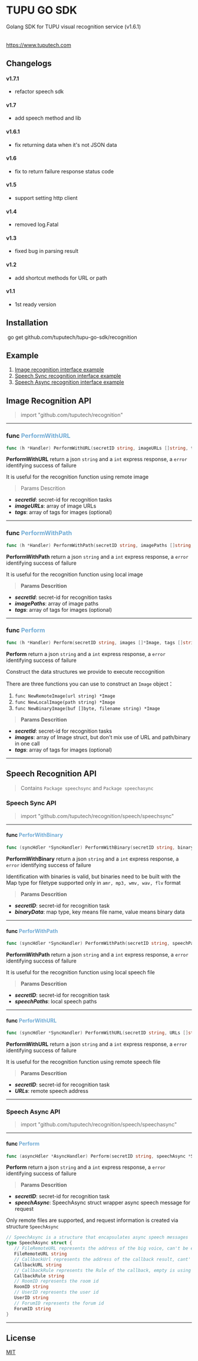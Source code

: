 # TUPU GO SDK

Golang SDK for TUPU visual recognition service (v1.6.1)
######  
<https://www.tuputech.com>

## Changelogs
#### v1.7.1
- refactor speech sdk

#### v1.7
- add speech method and lib

#### v1.6.1
- fix returning data when it's not JSON data

#### v1.6
- fix to return failure response status code

#### v1.5
- support setting http client

#### v1.4
- removed log.Fatal

#### v1.3
- fixed bug in parsing result

#### v1.2
- add shortcut methods for URL or path

#### v1.1
- 1st ready version

## Installation

​	go get github.com/tuputech/tupu-go-sdk/recognition

## Example

1. [Image recognition interface example](./example/image.go)  
2. [Speech Sync recognition interface example](./example/speechSync.go)  
3. [Speech Async recognition interface example](./example/speechAsync.go)  

## Image Recognition API

> import "github.com/tuputech/recognition"

---

### func <font color=#71ABD5>PerformWithURL</font>

```go  
func (h *Handler) PerformWithURL(secretID string, imageURLs []string, tags []string) (result string, statusCode int, e error)
```
**PerformWithURL** return a json `string` and a `int` express response, a `error` identifying success of failure

It is useful for the recognition function using remote image  

   > Params Descrition

   - ***secretId***: secret-id for recognition tasks
   - ***imageURLs***: array of image URLs
   - ***tags***: array of tags for images (optional)

---

### func <font color=#71ABD5>PerformWithPath</font>
```go  
func (h *Handler) PerformWithPath(secretID string, imagePaths []string, tags []string) (result string, statusCode int, e error)
```
**PerformWithPath** return a json `string` and a `int` express response, a `error` identifying success of failure

It is useful for the recognition function using local image  

> **Params Descrition**  
- ***secretId***: secret-id for recognition tasks
- ***imagePaths***: array of image paths
- ***tags***: array of tags for images (optional)

---

### func <font color=#71ABD5>Perform</font>

```go
func (h *Handler) Perform(secretID string, images []*Image, tags []string) (result string, statusCode int, e error)
```

**Perform** return a json `string` and a `int` express response, a `error` identifying success of failure

Construct the data structures we provide to execute reccognition

There are three functions you can use to construct an `Image` object：

1. `func NewRemoteImage(url string) *Image`
2. `func NewLocalImage(path string) *Image `
3. `func NewBinaryImage(buf []byte, filename string) *Image`

> **Params  Descrition**
- ***secretId***: secret-id for recognition tasks
- ***images***: array of Image struct, but don't mix use of URL and path/binary in one call
- ***tags***: array of tags for images (optional)

---

## Speech Recognition API

> Contains `Package speechsync` and `Package speechasync`

### Speech Sync API

> import "github.com/tuputech/recognition/speech/speechsync"

---

#### func <font color=#71ABD5>PerforWithBinary</font>

```go
func (syncHdler *SyncHandler) PerformWithBinary(secretID string, binaryData map[string][]byte) (result string, statusCode int, err error)
```

**PerformWithBinary** return a json `string` and a `int` express response, a `error` identifying success of failure

Identification with binaries is valid, but binaries need to be built with the Map type for filetype supported only in `amr, mp3, wmv, wav, flv` format

> **Params  Descrition**

- ***secretID***: secret-id for recognition task
- ***binaryData***: map type, key means file name, value means binary data

---

#### func <font color=#71ABD5>PerforWithPath</font>

```go
func (syncHdler *SyncHandler) PerformWithPath(secretID string, speechPaths []string) (result string, statusCode int, err error)  
```

**PerformWithPath** return a json `string` and a `int` express response, a `error` identifying success of failure

It is useful for the recognition function using local speech file

> **Params  Descrition**

- ***secretID***: secret-id for recognition task
- ***speechPaths***: local speech paths

-----

#### func <font color=#71ABD5>PerforWithURL</font>

```go
func (syncHdler *SyncHandler) PerformWithURL(secretID string, URLs []string) (result string, statusCode int, err error)  
```

**PerformWithURL** return a json `string` and a `int` express response, a `error` identifying success of failure

It is useful for the recognition function using remote speech file 

> **Params  Descrition**

- ***secretID***: secret-id for recognition task
- ***URLs***: remote  speech address

---

### Speech Async API

> import "github.com/tuputech/recognition/speech/speechasync"

---

#### func <font color=#71ABD5>Perform</font>

```go
func (asyncHdler *AsyncHandler) Perform(secretID string, speechAsync *SpeechAsync) (result string, statusCode int, err error)  
```

**Perform** return a json `string` and a `int` express response, a `error` identifying success of failure

> **Params  Descrition**

- ***secretID***: secret-id for recognition task
- ***speechAsync***: SpeechAsync struct wrapper async speech message for request

Only remote files are supported, and request information is created via structure `SpeechAsync`

 ```go
// SpeechAsync is a structure that encapsulates async speech messages
type SpeechAsync struct {
	// FileRemoteURL represents the address of the big voice, can't be empty
	FileRemoteURL string 
	// CallbackUrl represents the address of the callback result, cant' be empty
	CallbackURL string 
	// CallbackRule represents the Rule of the callback, empty is using default rule, `all` is callback all result
	CallbackRule string 
	// RoomID represents the room id
	RoomID string 
	// UserID represents the user id
	UserID string 
	// ForumID represents the forum id
	ForumID string
}
 ```

---



## License

[MIT](http://www.opensource.org/licenses/mit-license.php)